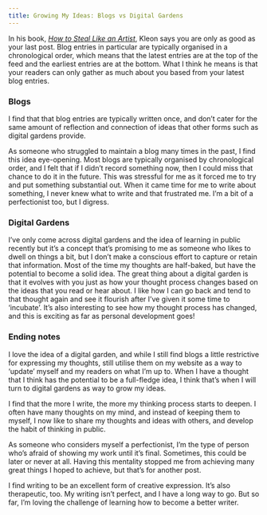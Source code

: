 ```yaml
---
title: Growing My Ideas: Blogs vs Digital Gardens
---
```


In his book, _[How to Steal Like an Artist](https://www.amazon.com/Steal-Like-Artist-Things-Creative/dp/0761169253)_, Kleon says you are only as good as your last post. Blog entries in particular are typically organised in a chronological order, which means that the latest entries are at the top of the feed and the earliest entries are at the bottom. What I think he means is that your readers can only gather as much about you based from your latest blog entries.

### Blogs

I find that that blog entries are typically written once, and don’t cater for the same amount of reflection and connection of ideas that other forms such as digital gardens provide.

As someone who struggled to maintain a blog many times in the past, I find this idea eye-opening. Most blogs are typically organised by chronological order, and I felt that if I didn’t record something now, then I could miss that chance to do it in the future. This was stressful for me as it forced me to try and put something substantial out. When it came time for me to write about something, I never knew what to write and that frustrated me. I’m a bit of a perfectionist too, but I digress.

### Digital Gardens

I’ve only come across digital gardens and the idea of learning in public recently but it’s a concept that’s promising to me as someone who likes to dwell on things a bit, but I don’t make a conscious effort to capture or retain that information. Most of the time my thoughts are half-baked, but have the potential to become a solid idea. The great thing about a digital garden is that it evolves with you just as how your thought process changes based on the ideas that you read or hear about. I like how I can go back and tend to that thought again and see it flourish after I’ve given it some time to ‘incubate’. It’s also interesting to see how my thought process has changed, and this is exciting as far as personal development goes!

### Ending notes

I love the idea of a digital garden, and while I still find blogs a little restrictive for expressing my thoughts, still utilise them on my website as a way to ‘update’ myself and my readers on what I’m up to. When I have a thought that I think has the potential to be a full-fledge idea, I think that’s when I will turn to digital gardens as way to grow my ideas.

I find that the more I write, the more my thinking process starts to deepen. I often have many thoughts on my mind, and instead of keeping them to myself, I now like to share my thoughts and ideas with others, and develop the habit of thinking in public.

As someone who considers myself a perfectionist, I’m the type of person who’s afraid of showing my work until it’s final. Sometimes, this could be later or never at all. Having this mentality stopped me from achieving many great things I hoped to achieve, but that’s for another post.

I find writing to be an excellent form of creative expression. It’s also therapeutic, too. My writing isn’t perfect, and I have a long way to go. But so far, I’m loving the challenge of learning how to become a better writer.